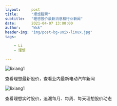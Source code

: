 ```yaml
---
layout:     post
title:      "理想股票"
subtitle:   "理想股价最新消息和行业新闻"
date:       2021-04-07 13:00:00
author:     "Wxk"
header-img: "img/post-bg-unix-linux.jpg"
tags:

    - Li
    - 理想

---
```




![lixiang1](/Users/wxkmac/Documents/Github/Zippowxk.github.io/img/lixiang1.png)



查看理想最新股价，查看业内最新电动汽车新闻

![lixiang1](/Users/wxkmac/Documents/Github/Zippowxk.github.io/img/lixiang2.png)

查看理想实时股价，追溯每月、每周、每天理想股价动态

